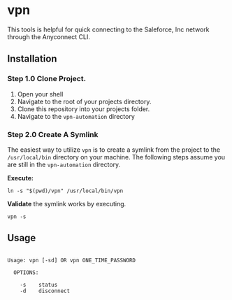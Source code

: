 # vpn

This tools is helpful for quick connecting to the Saleforce, Inc network through the Anyconnect CLI.

## Installation

### Step 1.0 Clone Project.

1. Open your shell
1. Navigate to the root of your projects directory.
1. Clone this repository into your projects folder.
1. Navigate to the `vpn-automation` directory

### Step 2.0 Create A Symlink

The easiest way to utilize `vpn` is to create a symlink from the project to the `/usr/local/bin` directory on your machine. The following steps assume you are still in the `vpn-automation` directory.

**Execute:**

```
ln -s "$(pwd)/vpn" /usr/local/bin/vpn
```

**Validate** the symlink works by executing.

```
vpn -s
```

## Usage

```

Usage: vpn [-sd] OR vpn ONE_TIME_PASSWORD

  OPTIONS:

    -s    status
    -d    disconnect

```